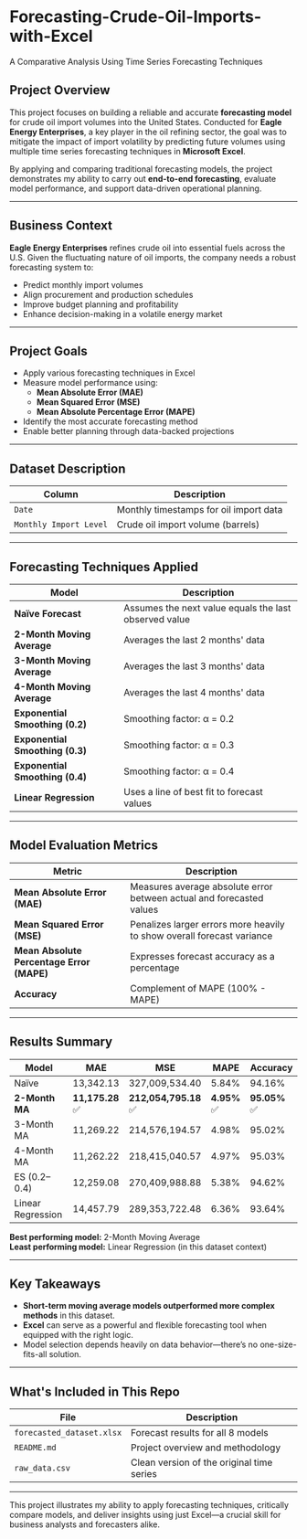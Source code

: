 # Forecasting-Crude-Oil-Imports-with-Excel
A Comparative Analysis Using Time Series Forecasting Techniques

## Project Overview

This project focuses on building a reliable and accurate **forecasting model** for crude oil import volumes into the United States. Conducted for **Eagle Energy Enterprises**, a key player in the oil refining sector, the goal was to mitigate the impact of import volatility by predicting future volumes using multiple time series forecasting techniques in **Microsoft Excel**.

By applying and comparing traditional forecasting models, the project demonstrates my ability to carry out **end-to-end forecasting**, evaluate model performance, and support data-driven operational planning.

---

## Business Context

**Eagle Energy Enterprises** refines crude oil into essential fuels across the U.S. Given the fluctuating nature of oil imports, the company needs a robust forecasting system to:

-  Predict monthly import volumes
-  Align procurement and production schedules
-  Improve budget planning and profitability
-  Enhance decision-making in a volatile energy market

---

## Project Goals

- Apply various forecasting techniques in Excel
- Measure model performance using:
  - **Mean Absolute Error (MAE)**
  - **Mean Squared Error (MSE)**
  - **Mean Absolute Percentage Error (MAPE)**
- Identify the most accurate forecasting method
- Enable better planning through data-backed projections

---

## Dataset Description

| Column | Description |
|--------|-------------|
| `Date` | Monthly timestamps for oil import data |
| `Monthly Import Level` | Crude oil import volume (barrels) |

---

##  Forecasting Techniques Applied

| Model | Description |
|-------|-------------|
| **Naïve Forecast** | Assumes the next value equals the last observed value |
| **2-Month Moving Average** | Averages the last 2 months' data |
| **3-Month Moving Average** | Averages the last 3 months' data |
| **4-Month Moving Average** | Averages the last 4 months' data |
| **Exponential Smoothing (0.2)** | Smoothing factor: α = 0.2 |
| **Exponential Smoothing (0.3)** | Smoothing factor: α = 0.3 |
| **Exponential Smoothing (0.4)** | Smoothing factor: α = 0.4 |
| **Linear Regression** | Uses a line of best fit to forecast values |

---

## Model Evaluation Metrics

| Metric | Description |
|--------|-------------|
| **Mean Absolute Error (MAE)** | Measures average absolute error between actual and forecasted values |
| **Mean Squared Error (MSE)** | Penalizes larger errors more heavily to show overall forecast variance |
| **Mean Absolute Percentage Error (MAPE)** | Expresses forecast accuracy as a percentage |
| **Accuracy** | Complement of MAPE (100% - MAPE) |

---

## Results Summary

| Model | MAE | MSE | MAPE | Accuracy |
|-------|-----|-----|------|----------|
| Naïve | 13,342.13 | 327,009,534.40 | 5.84% | 94.16% |
| **2-Month MA** | **11,175.28** ✅ | **212,054,795.18** ✅ | **4.95%** ✅ | **95.05%** ✅ |
| 3-Month MA | 11,269.22 | 214,576,194.57 | 4.98% | 95.02% |
| 4-Month MA | 11,262.22 | 218,415,040.57 | 4.97% | 95.03% |
| ES (0.2–0.4) | 12,259.08 | 270,409,988.88 | 5.38% | 94.62% |
| Linear Regression | 14,457.79 | 289,353,722.48 | 6.36% | 93.64% |

 **Best performing model:** 2-Month Moving Average  
 **Least performing model:** Linear Regression (in this dataset context)

---

## Key Takeaways

- **Short-term moving average models outperformed more complex methods** in this dataset.
- **Excel** can serve as a powerful and flexible forecasting tool when equipped with the right logic.
- Model selection depends heavily on data behavior—there’s no one-size-fits-all solution.

---

## What's Included in This Repo

| File | Description |
|------|-------------|
| `forecasted_dataset.xlsx` | Forecast results for all 8 models |
| `README.md` | Project overview and methodology |
| `raw_data.csv` | Clean version of the original time series |

---

This project illustrates my ability to apply forecasting techniques, critically compare models, and deliver insights using just Excel—a crucial skill for business analysts and forecasters alike.

